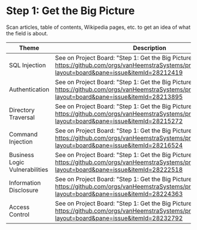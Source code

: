 # Step 1: Get the Big Picture

Scan articles, table of contents, Wikipedia pages, etc. to get an idea of what the field is about.

| Theme | Description |
| --- | --- |
| SQL Injection | See on Project Board: "Step 1: Get the Big Picture" at https://github.com/orgs/vanHeemstraSystems/projects/18/views/1?layout=board&pane=issue&itemId=28212419 |
| Authentication | See on Project Board: "Step 1: Get the Big Picture" at https://github.com/orgs/vanHeemstraSystems/projects/19/views/1?layout=board&pane=issue&itemId=28213895 |
| Directory Traversal | See on Project Board: "Step 1: Get the Big Picture" at https://github.com/orgs/vanHeemstraSystems/projects/20/views/1?layout=board&pane=issue&itemId=28215272 |
| Command Injection | See on Project Board: "Step 1: Get the Big Picture" at https://github.com/orgs/vanHeemstraSystems/projects/21/views/1?layout=board&pane=issue&itemId=28216524 |
| Business Logic Vulnerabilities | See on Project Board: "Step 1: Get the Big Picture" at https://github.com/orgs/vanHeemstraSystems/projects/22/views/1?layout=board&pane=issue&itemId=28222518 |
| Information Disclosure | See on Project Board: "Step 1: Get the Big Picture" at https://github.com/orgs/vanHeemstraSystems/projects/23/views/1?layout=board&pane=issue&itemId=28224363 |
| Access Control | See on Project Board: "Step 1: Get the Big Picture" at https://github.com/orgs/vanHeemstraSystems/projects/24/views/1?layout=board&pane=issue&itemId=28232792 |
